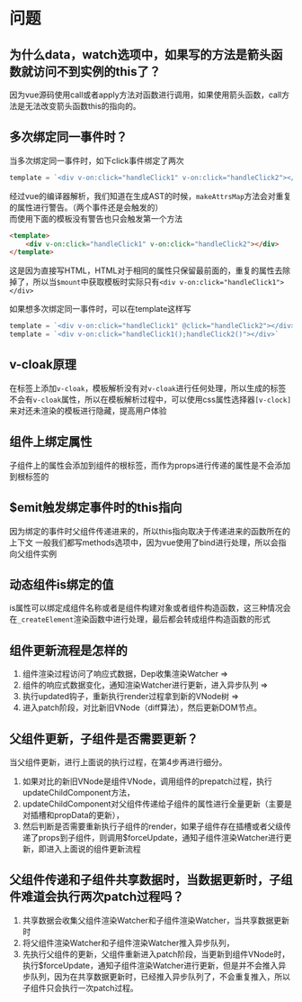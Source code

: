 # 问题

## 为什么data，watch选项中，如果写的方法是箭头函数就访问不到实例的this了？
因为vue源码使用call或者apply方法对函数进行调用，如果使用箭头函数，call方法是无法改变箭头函数this的指向的。
## 多次绑定同一事件时？
当多次绑定同一事件时，如下click事件绑定了两次
```js
template = `<div v-on:click="handleClick1" v-on:click="handleClick2"></div>`
```
经过vue的编译器解析，我们知道在生成AST的时候，```makeAttrsMap```方法会对重复的属性进行警告。（两个事件还是会触发的）  
而使用下面的模板没有警告也只会触发第一个方法
```html
<template>
    <div v-on:click="handleClick1" v-on:click="handleClick2"></div>
</template>
```
这是因为直接写HTML，HTML对于相同的属性只保留最前面的，重复的属性去除掉了，所以当```$mount```中获取模板时实际只有```<div v-on:click="handleClick1"></div>```

如果想多次绑定同一事件时，可以在template这样写
```js
template = `<div v-on:click="handleClick1" @click="handleClick2"></div>`
template = `<div v-on:click="handleClick1();handleClick2()"></div>`
```

## v-cloak原理
在标签上添加```v-cloak```，模板解析没有对```v-cloak```进行任何处理，所以生成的标签不会有```v-cloak```属性，所以在模板解析过程中，可以使用css属性选择器```[v-clock]```来对还未渲染的模板进行隐藏，提高用户体验

## 组件上绑定属性
子组件上的属性会添加到组件的根标签，而作为props进行传递的属性是不会添加到根标签的

## $emit触发绑定事件时的this指向
因为绑定的事件时父组件传递进来的，所以this指向取决于传递进来的函数所在的上下文
一般我们都写methods选项中，因为vue使用了bind进行处理，所以会指向父组件实例

## 动态组件is绑定的值
is属性可以绑定成组件名称或者是组件构建对象或者组件构造函数，这三种情况会在```_createElement```渲染函数中进行处理，最后都会转成组件构造函数的形式

## 组件更新流程是怎样的
1. 组件渲染过程访问了响应式数据，Dep收集渲染Watcher =>  
2. 组件的响应式数据变化，通知渲染Watcher进行更新，进入异步队列  =>  
3. 执行updated钩子，重新执行render过程拿到新的VNode树 =>  
4. 进入patch阶段，对比新旧VNode（diff算法），然后更新DOM节点。

## 父组件更新，子组件是否需要更新？
当父组件更新，进行上面说的执行过程，在第4步再进行细分。
1. 如果对比的新旧VNode是组件VNode，调用组件的prepatch过程，执行updateChildComponent方法，
2. updateChildComponent对父组件传递给子组件的属性进行全量更新（主要是对插槽和propData的更新），
3. 然后判断是否需要重新执行子组件的render，如果子组件存在插槽或者父级传递了props到子组件，则调用$forceUpdate，通知子组件渲染Watcher进行更新，即进入上面说的组件更新流程

## 父组件传递和子组件共享数据时，当数据更新时，子组件难道会执行两次patch过程吗？
1. 共享数据会收集父组件渲染Watcher和子组件渲染Watcher，当共享数据更新时
2. 将父组件渲染Watcher和子组件渲染Watcher推入异步队列，
3. 先执行父组件的更新，父组件重新进入patch阶段，当更新到组件VNode时，执行$forceUpdate，通知子组件渲染Watcher进行更新，但是并不会推入异步队列，因为在共享数据更新时，已经推入异步队列了，不会重复推入，所以子组件只会执行一次patch过程。